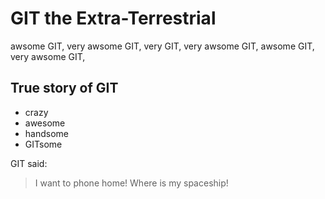 # GIT the Extra-Terrestrial
awsome GIT, very awsome GIT, very GIT, very awsome GIT, awsome GIT, very awsome GIT,
## True story of GIT

* crazy
* awesome
* handsome
* GITsome

GIT said:
> I want to phone home!
> Where is my spaceship!

